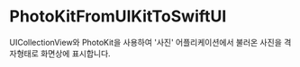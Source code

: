 # PhotoKitFromUIKitToSwiftUI
UICollectionView와 PhotoKit을 사용하여 '사진' 어플리케이션에서 불러온 사진을 격자형태로 화면상에 표시합니다.
